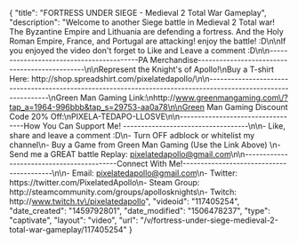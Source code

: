 {
    "title": "FORTRESS UNDER SIEGE - Medieval 2 Total War Gameplay",
    "description": "Welcome to another Siege battle in Medieval 2 Total war!  The Byzantine Empire and Lithuania are defending a fortress.  And the Holy Roman Empire, France, and Portugal are attacking!  enjoy the battle! :D\n\nIf you enjoyed the video don't forget to Like and Leave a comment :D\n\n-----------------------------------------PA Merchandise----------------------------------------------\n\nRepresent the Knight's of Apollo!\nBuy a T-shirt Here: http:\/\/shop.spreadshirt.com\/pixelatedapollo\/\n\n---------------------------------------------------------------------------------------------------------------\nGreen Man Gaming Link:\nhttp:\/\/www.greenmangaming.com\/?tap_a=1964-996bbb&tap_s=29753-aa0a78\n\nGreen Man Gaming Discount Code 20% Off:\nPIXELA-TEDAPO-LLOSVE\n\n----------------------------------How You Can Support Me! -----------------------------------\n\n- Like, share and leave a comment :D\n- Turn OFF adblock or whitelist my channel\n- Buy a Game from Green Man Gaming (Use the Link Above) \n- Send me a GREAT battle Replay: pixelatedapollo@gmail.com\n\n------------------------------------------Connect With Me!-----------------------------------------\n\n- Email: pixelatedapollo@gmail.com\n- Twitter: https:\/\/twitter.com\/PixelatedApollo\n- Steam Group:  http:\/\/steamcommunity.com\/groups\/apollosknights\n- Twitch: http:\/\/www.twitch.tv\/pixelatedapollo",
    "videoid": "117405254",
    "date_created": "1459792801",
    "date_modified": "1506478237",
    "type": "captivate",
    "layout": "video",
    "url": "\/v\/fortress-under-siege-medieval-2-total-war-gameplay\/117405254"
}